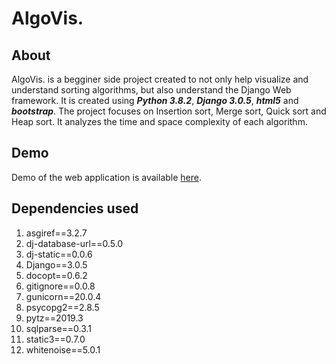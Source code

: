 # AlgoVis.

## About
AlgoVis. is a begginer side project created to not only help visualize and understand sorting algorithms, but also understand the Django
Web framework. It is created using ***Python 3.8.2***, ***Django 3.0.5***, ***html5*** and ***bootstrap***.
The project focuses on Insertion sort, Merge sort, Quick sort and Heap sort. It analyzes the time and space complexity of each algorithm. 

## Demo
Demo of the web application is available [here](https://algovisapp.herokuapp.com/).
## Dependencies used  
1. asgiref==3.2.7
2. dj-database-url==0.5.0
3. dj-static==0.0.6
4. Django==3.0.5
5. docopt==0.6.2
6. gitignore==0.0.8
7. gunicorn==20.0.4
8. psycopg2==2.8.5
9. pytz==2019.3
10. sqlparse==0.3.1
11. static3==0.7.0
12. whitenoise==5.0.1
